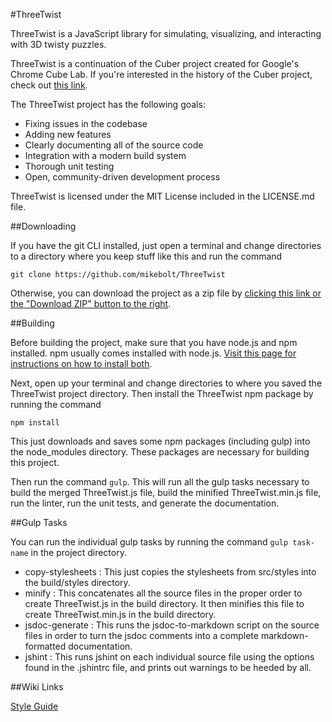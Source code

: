 #ThreeTwist

ThreeTwist is a JavaScript library for simulating, visualizing, and interacting with 3D twisty puzzles.

ThreeTwist is a continuation of the Cuber project created for Google's Chrome Cube Lab. If you're
interested in the history of the Cuber project, check out [this link](http://stewd.io/w/rubikscube).

The ThreeTwist project has the following goals:

- Fixing issues in the codebase
- Adding new features
- Clearly documenting all of the source code
- Integration with a modern build system
- Thorough unit testing
- Open, community-driven development process

ThreeTwist is licensed under the MIT License included in the LICENSE.md file.

##Downloading

If you have the git CLI installed, just open a terminal and change directories to a directory where you keep stuff like this and run the command

    git clone https://github.com/mikebolt/ThreeTwist

Otherwise, you can download the project as a zip file by [clicking this link or the "Download ZIP" button to the right](https://github.com/mikebolt/ThreeTwist/archive/master.zip).

##Building

Before building the project, make sure that you have node.js and npm installed. npm usually comes installed with node.js. [Visit this page for instructions on how to install both](https://docs.npmjs.com/getting-started/installing-node).

Next, open up your terminal and change directories to where you saved the ThreeTwist project directory. Then install the ThreeTwist npm package by running the command

    npm install

This just downloads and saves some npm packages (including gulp) into the node_modules directory. These packages are necessary for building this project.

Then run the command `gulp`. This will run all the gulp tasks necessary to build the merged ThreeTwist.js file, build the minified ThreeTwist.min.js file, run the linter, run the unit tests, and generate the documentation.

##Gulp Tasks

You can run the individual gulp tasks by running the command `gulp task-name` in the project directory.

- copy-stylesheets : This just copies the stylesheets from src/styles into the build/styles directory.
- minify : This concatenates all the source files in the proper order to create ThreeTwist.js in the build directory. It then minifies this file to create ThreeTwist.min.js in the build directory.
- jsdoc-generate : This runs the jsdoc-to-markdown script on the source files in order to turn the jsdoc comments into a complete markdown-formatted documentation.
- jshint : This runs jshint on each individual source file using the options found in the .jshintrc file, and prints out warnings to be heeded by all.

##Wiki Links

[Style Guide](https://github.com/mikebolt/ThreeTwist/wiki/Style-Guide)
